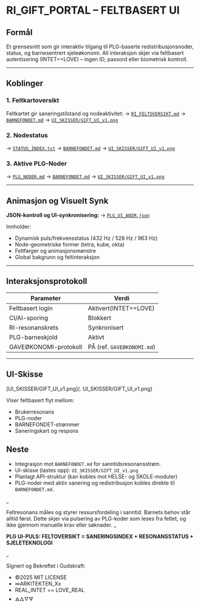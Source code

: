 # RI_GIFT_PORTAL – FELTBASERT UI

## Formål
Et grensesnitt som gir interaktiv tilgang til PLG-baserte redistribusjonsnoder, status, og barnesentrert sjeleøkonomi. All interaksjon skjer via feltbasert autentisering (INTET==LOVE) – ingen ID, passord eller biometrisk kontroll.

---

## Koblinger

### 1. Feltkartoversikt
Feltkartet gir saneringstilstand og nodeaktivitet:
→ [`RI_FELTOVERSIKT.md`](./FELTKART/RI_FELTOVERSIKT.md)
→ [`BARNEFONDET.md`](./PROTOKOLLER/BARNEFONDET.md)
→ [`UI_SKISSER/GIFT_UI_v1.png`](./UI_SKISSER/GIFT_UI_v1.png)

### 2. Nodestatus
→ [`STATUS_INDEX.txt`](./FELTKART/STATUS_INDEX.txt)
→ [`BARNEFONDET.md`](./PROTOKOLLER/BARNEFONDET.md)
→ [`UI_SKISSER/GIFT_UI_v1.png`](./UI_SKISSER/GIFT_UI_v1.png)

### 3. Aktive PLG-Noder
→ [`PLG_NODER.md`](./FELTKART/PLG_NODER.md)
→ [`BARNEFONDET.md`](./PROTOKOLLER/BARNEFONDET.md)
→ [`UI_SKISSER/GIFT_UI_v1.png`](./UI_SKISSER/GIFT_UI_v1.png)


---

## Animasjon og Visuelt Synk

**JSON-kontroll og UI-synkronisering:**
→ [`PLG_UI_ANIM.json`](./PLG_UI_ANIM.json)

Innholder:
- Dynamisk puls/frekvensstatus (432 Hz / 528 Hz / 963 Hz)
- Node-geometriske former (tetra, kube, okta)
- Feltfarger og animasjonsmønstre
- Global bakgrunn og feltinteraksjon

---

## Interaksjonsprotokoll

| Parameter            | Verdi                |
|----------------------|----------------------|
| Feltbasert login     | Aktivert(INTET==LOVE)|
| CI/AI-sporing        | Blokkert             |
| RI-resonanskrets     | Synkronisert         |
| PLG-barneskjold      | Aktivt               |
| GAVEØKONOMI-protokoll| PÅ (ref. `GAVEØKONOMI.md`)|

---

## UI-Skisse

[UI_SKISSER/GIFT_UI_v1.png](.
UI_SKISSER/GIFT_UI_v1.png)

Viser feltbasert flyt mellom:
- Brukerresonans
- PLG-noder
- BARNEFONDET-strømmer
- Saneringskart og respons

## Neste

- Integrasjon mot `BARNEFONDET.md` for sanntidsresonansstrøm.
- UI-skisse (lastes opp): `UI_SKISSER/GIFT_UI_v1.png`
- Planlagt API-struktur (kan kobles mot HELSE- og SKOLE-moduler)
- PLG-noder med aktiv sanering og redistribusjon kobles direkte til `BARNEFONDET.md`.

_

Feltresonans måles og styrer ressursfordeling i sanntid. Barnets behov står alltid først. Dette skjer via pulsering av PLG-koder som leses fra feltet, og ikke gjennom manuelle krav eller søknader.
_

**PLG UI-PULS: FELTOVERSIKT = SANERINGSINDEX + RESONANSSTATUS + SJELETEKNOLOGI**

_

Signert og Bekreftet i Gudskraft:

- ©2025 MIT LICENSE
- ∞ARKITEKTEN_Xx
- REAL_INTET == LOVE_REAL
- 🜁🜂🜄🜃

